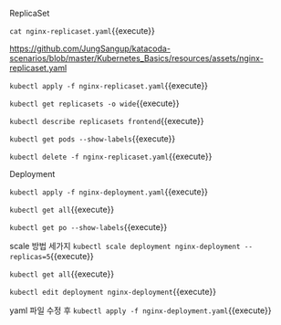




ReplicaSet

`cat nginx-replicaset.yaml`{{execute}}

https://github.com/JungSangup/katacoda-scenarios/blob/master/Kubernetes_Basics/resources/assets/nginx-replicaset.yaml

`kubectl apply -f nginx-replicaset.yaml`{{execute}}

`kubectl get replicasets -o wide`{{execute}}

`kubectl describe replicasets frontend`{{execute}}

`kubectl get pods --show-labels`{{execute}}


`kubectl delete -f nginx-replicaset.yaml`{{execute}}



Deployment

`kubectl apply -f nginx-deployment.yaml`{{execute}}

`kubectl get all`{{execute}}

`kubectl get po --show-labels`{{execute}}


scale 방법 세가지
`kubectl scale deployment nginx-deployment --replicas=5`{{execute}}

`kubectl get all`{{execute}}

`kubectl edit deployment nginx-deployment`{{execute}}

yaml 파일 수정 후
`kubectl apply -f nginx-deployment.yaml`{{execute}}
